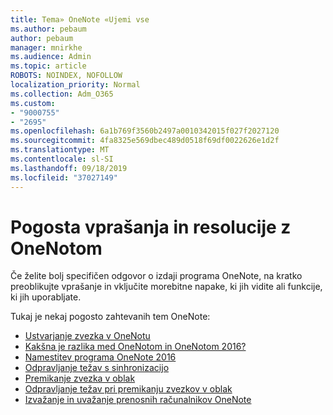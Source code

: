 ```yaml
---
title: Tema» OneNote «Ujemi vse
ms.author: pebaum
author: pebaum
manager: mnirkhe
ms.audience: Admin
ms.topic: article
ROBOTS: NOINDEX, NOFOLLOW
localization_priority: Normal
ms.collection: Adm_O365
ms.custom:
- "9000755"
- "2695"
ms.openlocfilehash: 6a1b769f3560b2497a0010342015f027f2027120
ms.sourcegitcommit: 4fa8325e569dbec489d0518f69df0022626e1d2f
ms.translationtype: MT
ms.contentlocale: sl-SI
ms.lasthandoff: 09/18/2019
ms.locfileid: "37027149"
---
```

# <a name="common-issues-and-resolutions-with-onenote"></a>Pogosta vprašanja in resolucije z OneNotom

Če želite bolj specifičen odgovor o izdaji programa OneNote, na kratko preoblikujte vprašanje in vključite morebitne napake, ki jih vidite ali funkcije, ki jih uporabljate.

Tukaj je nekaj pogosto zahtevanih tem OneNote:

- [Ustvarjanje zvezka v OneNotu](https://support.office.com/article/create-a-notebook-in-onenote-6be33cf9-f7c3-4421-9d74-469a259952d3)
- [Kakšna je razlika med OneNotom in OneNotom 2016?](https://support.office.com/article/a624e692-b78b-4c09-b07f-46181958118f)
- [Namestitev programa OneNote 2016](https://support.office.com/article/c08068d8-b517-4464-9ff2-132cb9c45c08)
- [Odpravljanje težav s sinhronizacijo](https://support.office.com/article/299495ef-66d1-448f-90c1-b785a6968d45)
- [Premikanje zvezka v oblak](https://support.office.com/article/d5c28b91-7b9c-45be-8f0c-529bdbba019a)
- [Odpravljanje težav pri premikanju zvezkov v oblak](https://support.office.com/article/70528107-11dc-4f3f-b695-b150059dfd78)
- [Izvažanje in uvažanje prenosnih računalnikov OneNote](https://support.office.com/article/a4b60da5-8f33-464e-b1ba-b95ce540f309)